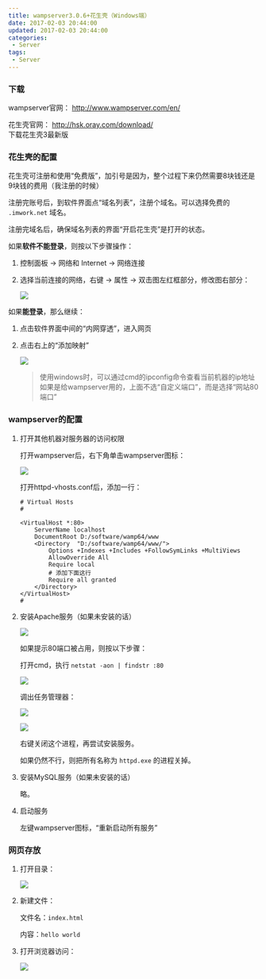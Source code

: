 ```yaml
---
title: wampserver3.0.6+花生壳（Windows端）
date: 2017-02-03 20:44:00
updated: 2017-02-03 20:44:00
categories:
 - Server
tags:
 - Server
---
```


### 下载

wampserver官网： http://www.wampserver.com/en/  

花生壳官网： http://hsk.oray.com/download/  
下载花生壳3最新版  

### 花生壳的配置

花生壳可注册和使用“免费版”，加引号是因为，整个过程下来仍然需要8块钱还是9块钱的费用（我注册的时候）  

注册完账号后，到软件界面点“域名列表”，注册个域名。可以选择免费的 `.imwork.net` 域名。  

注册完域名后，确保域名列表的界面“开启花生壳”是打开的状态。

如果**软件不能登录**，则按以下步骤操作：

1. 控制面板 -> 网络和 Internet -> 网络连接  

1. 选择当前连接的网络，右键 -> 属性 -> 双击图左红框部分，修改图右部分：
 
    ![](http://images2015.cnblogs.com/blog/809218/201702/809218-20170203202926089-1229065485.png)


如果**能登录**，那么继续：  

1. 点击软件界面中间的“内网穿透”，进入网页  
1. 点击右上的“添加映射”  

    ![](http://images2015.cnblogs.com/blog/809218/201702/809218-20170203202941870-1692054814.png)

    > 使用windows时，可以通过cmd的ipconfig命令查看当前机器的ip地址  
    > 如果是给wampserver用的，上面不选“自定义端口”，而是选择“网站80端口”  
    
### wampserver的配置  

1. 打开其他机器对服务器的访问权限

    打开wampserver后，右下角单击wampserver图标：  

    ![](http://images2015.cnblogs.com/blog/809218/201702/809218-20170203203211792-74631282.png)

    打开httpd-vhosts.conf后，添加一行：  

    ```
    # Virtual Hosts
    #

    <VirtualHost *:80>
    	ServerName localhost
    	DocumentRoot D:/software/wamp64/www
    	<Directory  "D:/software/wamp64/www/">
    		Options +Indexes +Includes +FollowSymLinks +MultiViews
    		AllowOverride All
    		Require local
            # 添加下面这行
            Require all granted
    	</Directory>
    </VirtualHost>
    #
    ```

1. 安装Apache服务（如果未安装的话）    

    ![](http://images2015.cnblogs.com/blog/809218/201702/809218-20170203203011667-944373341.png)

    如果提示80端口被占用，则按以下步骤： 
     
    打开cmd，执行 `netstat -aon | findstr :80` 
    
    ![](http://images2015.cnblogs.com/blog/809218/201702/809218-20170203203022839-919133548.png)

    调出任务管理器：  
    
    ![](http://images2015.cnblogs.com/blog/809218/201702/809218-20170203203029323-1970536584.png)
    
    ![](http://images2015.cnblogs.com/blog/809218/201702/809218-20170203203035323-1867184400.png)
    
    右键关闭这个进程，再尝试安装服务。  
    
    如果仍然不行，则把所有名称为 `httpd.exe` 的进程关掉。

1. 安装MySQL服务（如果未安装的话）  

    略。
    
1. 启动服务  
    
    左键wampserver图标，“重新启动所有服务”
    
### 网页存放  

1. 打开目录：

    ![](http://images2015.cnblogs.com/blog/809218/201702/809218-20170203204446198-93160607.png)

1. 新建文件：  
    
    文件名：`index.html`
    
    内容：`hello world`
    
1. 打开浏览器访问：  

    ![](http://images2015.cnblogs.com/blog/809218/201702/809218-20170203204131323-786059447.png)
